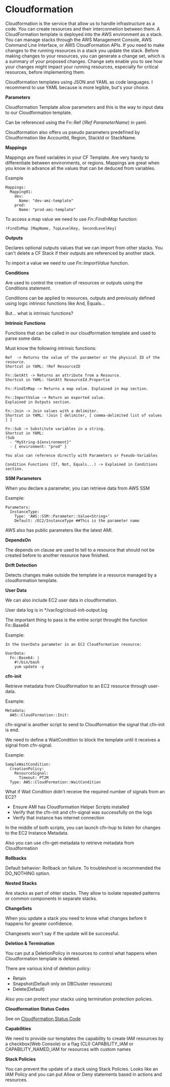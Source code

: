 # Cloudformation

Cloudformation is the service that allow us to handle infrastructure as a code. You can create resources and their interconnetion between them.
A CloudFormation template is deployed into the AWS environment as a stack. You can manage stacks through the AWS Management Console, AWS Command Line 
Interface, or AWS CloudFormation APIs. If you need to make changes to the running resources in a stack you update the stack. Before making changes to your resources,  you can generate a change set, which is a summary of your proposed changes. Change sets enable you to see how your changes might impact your running resources, especially for critical resources, before implementing them.

Cloudformation templates using JSON and YAML as code languages.
I recommend to use YAML because is more legible, but's your choice.

**Parameters**

Cloudformation Template allow parameters and this is the way to input data to our Cloudformation template.

Can be referenced using the Fn::Ref (_!Ref ParameterName_) in yaml.

Cloudformation also offers us pseudo parameters predefined by Cloudformation like AccountId, Region, StackId or StackName.

**Mappings**

Mappings are fixed variables in your CF Template.
Are very handy to differentiate between environments, or regions.
Mappings are great when you know in advance all the values that can be deduced from variables.

Example
```
Mappings:
  Mapping01:
    dev:
      Name: "dev-ami-template"
    prod:
      Name: "prod-ami-template"
```

To access a map value we need to use _Fn::FindInMap_ function: 
```
!FindInMap [MapName, TopLevelKey, SecondLevelKey]
```

**Outputs**

Declares optional outputs values that we can import from other stacks.
You can't delete a CF Stack if their outputs are referenced by another stack.

To import a value we need to use _Fn::ImportValue_ function.


**Conditions**

Are used to control the creation of resources or outputs using the Conditions statement.

Conditions can be applied to resources, outputs and previously defined using logic intrinsic functions like And, Equals...

But... what is intrinsic functions?


**Intrinsic Functions**

Functions that can be called in our cloudformation template and used to parse some data.

Must know the following intrinsic functions:

````
Ref  -> Returns the value of the parameter or the physical ID of the resource.
Shortcut in YAML: !Ref ResourceID

Fn::GetAtt -> Returns an attribute from a Resource.
Shortcut in YAML: !GetAtt ResourceId.Propertie

Fn::FindInMap -> Returns a map value. Explained in map section.

Fn::ImportValue -> Return an exported value.
Explained in Outputs section.

Fn::Join -> Join values with a delimiter.
Shortcut in YAML: !Join [ delimiter, [ comma-delimited list of values ] ]

Fn::Sub -> Substitute variables in a string.
Shortcut in YAML: 
!Sub 
  - "MyString-${environment}"
  - { environment: "prod" }

You also can reference directly with Parameters or Pseudo-Variables

Condition Functions (If, Not, Equals...) -> Explained in Conditions section.
````
**SSM Parameters**

When you declare a parameter, you can retrieve data from AWS SSM

Example:
````
Parameters:
  InstanceType:
    Type: 'AWS::SSM::Parameter::Value<String>'
    Default: /EC2/InstanceType ##This is the parameter name
````

AWS also has public parameters like the latest AMI.

**DependsOn**

The depends on clause are used to tell to a resource that should not be created before to another resource have finished.

**Drift Detection**

Detects changes make outside the template in a resource managed by a cloudformation template.

**User Data**

We can also include EC2 user data in cloudformation.

User data log is in */var/log/cloud-init-output.log

The important thing to pass is the entire script throught the function Fn::Base64

Example:
````
In the UserData parameter in an EC2 Cloudformation resource:

UserData:
  Fn::Base64: |
    #!/bin/bash
    yum update -y
````

**cfn-init**

Retrieve metadata from Cloudformation to an EC2 resource through user-data.

Example:
```
Metadata:
  AWS::CloudFormation::Init:
```

cfn-signal is another script to send to Cloudformation the signal that cfn-init is end.

We need to define a WaitCondition to block the template until it receives a signal from cfn-signal.

Example:
````
SampleWaitCondition:
  CreationPolicy:
    ResourceSignal:
      Timeout: PT2M
  Type: AWS::CloudFormation::WaitCondition
````

What if Wait Condition didn't receive the required number of signals from an EC2?

- Ensure AMI has Cloudformation Helper Scripts installed
- Verify that the cfn-init and cfn-signal was successfully on the logs
- Verify that instance has internet connection

In the middle of both scripts, you can launch cfn-hup to listen for changes to the EC2 Instance Metadata.

Also you can use cfn-get-metadata to retrieve metadata from Cloudformation


**Rollbacks**

Default behavior: Rollback on failure.
To troubleshoot is recommended the DO_NOTHING option.

**Nested Stacks**

Are stacks as part of ohter stacks.
They allow to isolate repeated patterns or common components in separate stacks.

**ChangeSets**

When you update a stack you need to know what changes before it happens for greater confidence.

Changesets won't say if the update will be successful.

**Deletion & Termination**

You can put a DeletionPolicy in resources to control what happens when Cloudformation template is deleted.

There are various kind of deletion policy:
- Retain
- Snapshot(Default only on DBCluster resources)
- Delete(Default)

Also you can protect your stacks using termination protection policies.

**Cloudformation Status Codes**

See on [Cloudformation Status Code](https://docs.aws.amazon.com/es_es/AWSCloudFormation/latest/UserGuide/using-cfn-describing-stacks.html)

**Capabilities**

We need to provide our templates the capability to create IAM resources by a checkbox(Web Console) or a flag (CLI)
CAPABILITY_IAM or CAPABILITY_NAMED_IAM for resources with custom names

**Stack Policies**

You can prevent the update of a stack using Stack Policies.
Looks like an IAM Policy and you can put Allow or Deny statements based in actions and resources.